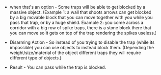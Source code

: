 - when that's an option - Some traps will be able to get blocked by a massive object. (Example 1: a wall that shoots arrows can get blocked by a big movable block that you can move together with you while you pass that trap, or by a huge shield. Example 2: you come across a corridor with a big row of spike traps, there is a stone block there that you can move so it gets on top of the trap rendering the spikes useless.)

- Disarming Action - So instead of you trying to disable the trap (while its impossible) you can use objects to instead block them. (Depending the weight/size/material of the object different traps they will require different type of objects.)

- Result - You can pass while the trap is blocked.